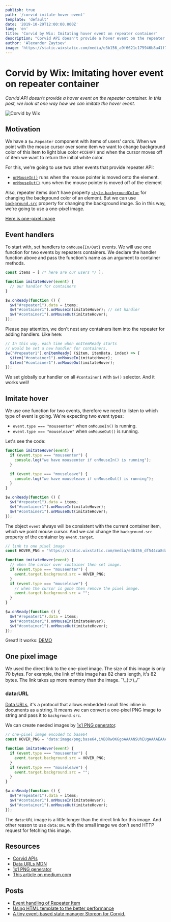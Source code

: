 ```yaml
---
publish: true
path: '/corvid-imitate-hover-event'
template: 'default'
date: '2019-10-29T12:00:00.000Z'
lang: 'en'
title: 'Corvid by Wix: Imitating hover event on repeater container'
description: "Corvid API doesn't provide a hover event on the repeater container. In this post, we look at one way how we can imitate the hover event."
author: 'Alexander Zaytsev'
image: 'https://static.wixstatic.com/media/e3b156_a9f6621c175946b8a41f7d349d3311ed~mv2.png'
---
```


# Corvid by Wix: Imitating hover event on repeater container

*Corvid API doesn't provide a hover event on the repeater container. In this post, we look at one way how we can imitate the hover event.*

![Corvid by Wix](https://static.wixstatic.com/media/e3b156_4dbd2d10726340d48df87c9526939b89~mv2.jpg)

## Motivation

We have a `$w.Repeater` component with items of users' cards. When we point with the mouse cursor over some item we want to change background color of this item to light blue color `#CCE4F7` and when the cursor moves off of item we want to return the initial white color.

For this, we're going to use two other events that provide repeater API:

- [`onMouseIn()`](https://www.wix.com/corvid/reference/$w.Element.html#onMouseIn) runs when the mouse pointer is moved onto the element.
- [`onMouseOut()`](https://www.wix.com/corvid/reference/$w.Element.html#onMouseOut) runs when the mouse pointer is moved off of the element

Also, repeater items don't have property [`style.backgroundColor`](https://www.wix.com/corvid/reference/$w.Style.html#backgroundColor) for changing the background color of an element. But we can use [`background.src`](https://www.wix.com/corvid/reference/$w.Background.html#background) property for changing the background image. So in this way, we're going to use a one-pixel image.

[Here is one-pixel image](https://static.wixstatic.com/media/e3b156_df544ca8daff4e66bc7714ebc7bf95f1~mv2.png)

## Event handlers

To start with, set handlers to `onMouse{In/Out}` events. We will use one function for two events by repeaters containers. We declare the handler function above and pass the function's name as an argument to container methods.

```js
const items = [ /* here are our users */ ];

function imitateHover(event) {
  // our handler for containers
}

$w.onReady(function () {
  $w("#repeater1").data = items;
  $w("#container1").onMouseIn(imitateHover); // set handler
  $w("#container1").onMouseOut(imitateHover);
});
```

Please pay attention, we don't nest any containers item into the repeater for adding handlers. Like here:

```js
// In this way, each time when onItemReady starts
// would be set a new handler for containers.
$w("#repeater1").onItemReady( ($item, itemData, index) => {
  $item("#container1").onMouseIn(imitateHover);
  $item("#container1").onMouseOut(imitateHover);
});
```

We set globally our handler on all `#container1` with `$w()` selector. And it works well!

## Imitate hover

We use one function for two events, therefore we need to listen to which type of event is going.  We're expecting two event types:

- `event.type === "mouseenter"` when `onMouseIn()` is running.
- `event.type === "mouseleave"` when `onMouseOut()` is running.

Let's see the code:

```js
function imitateHover(event) {
  if (event.type === "mouseenter") {
    console.log("we have mouseenter if onMouseIn() is running");
  }

  if (event.type === "mouseleave") {
    console.log("we have mouseleave if onMouseOut() is running");
  }
}

$w.onReady(function () {
  $w("#repeater1").data = items;
  $w("#container1").onMouseIn(imitateHover);
  $w("#container1").onMouseOut(imitateHover);
});
```

The object `event` always will be consistent with the current container item, which we point mouse cursor. And we can change the `background.src` property of the container by `event.target`.

```js
// link to one pixel image
const HOVER_PNG = "https://static.wixstatic.com/media/e3b156_df544ca8daff4e66bc7714ebc7bf95f1~mv2.png";

function imitateHover(event) {
  // when the cursor over container then set image.
  if (event.type === "mouseenter") {
    event.target.background.src = HOVER_PNG;
  }
  if (event.type === "mouseleave") {
    // when the cursor is gone then remove the pixel image.
    event.target.background.src = "";
  }
}

$w.onReady(function () {
  $w("#repeater1").data = items;
  $w("#container1").onMouseIn(imitateHover);
  $w("#container1").onMouseOut(imitateHover);
});
```

Great! It works: [DEMO](https://shoonia.wixsite.com/blog/imitate-hover-event-on-corvid)

## One pixel image

We used the direct link to the one-pixel image. The size of this image is only 70 bytes. For example, the link of this image has 82 chars length, it's 82 bytes. The link takes up more memory than the image. ¯\\\_(ツ)\_/¯

### data:URL

[Data URLs](https://developer.mozilla.org/en-US/docs/Web/HTTP/Basics_of_HTTP/Data_URIs), it's a protocol that allows embedded small files inline in documents as a string. It means we can convert a one-pixel PNG image to string and pass it to `background.src`.

We can create needed images by [1x1 PNG generator](https://shoonia.github.io/1x1/).

```js
// one-pixel image encoded to base64
const HOVER_PNG = 'data:image/png;base64,iVBORw0KGgoAAAANSUhEUgAAAAEAAAABCAYAAAAfFcSJAAAADUlEQVR42mM88+R7PQAIUwMo5M6pSAAAAABJRU5ErkJggg==';

function imitateHover(event) {
  if (event.type === "mouseenter") {
    event.target.background.src = HOVER_PNG;
  }
  if (event.type === "mouseleave") {
    event.target.background.src = "";
  }
}

$w.onReady(function () {
  $w("#repeater1").data = items;
  $w("#container1").onMouseIn(imitateHover);
  $w("#container1").onMouseOut(imitateHover);
});
```

The `data:URL` image is a little longer than the direct link for this image. And other reason to use `data:URL` with the small image we don't send HTTP request for fetching this image.

## Resources

- [Corvid APIs](https://www.wix.com/corvid/reference)
- [Data URLs MDN](https://developer.mozilla.org/en-US/docs/Web/HTTP/Basics_of_HTTP/Data_URIs)
- [1x1 PNG generator](https://shoonia.github.io/1x1/)
- [This article on medium.com](https://medium.com/@shoonia/corvid-by-wix-imitating-hover-event-on-repeater-container-a65f4b6e0301)

## Posts

- [Event handling of Repeater Item](/event-handling-of-repeater-item)
- [Using HTML template to the better performance](/html-template-in-corvid)
- [A tiny event-based state manager Storeon for Corvid.](/corvid-storeon)
